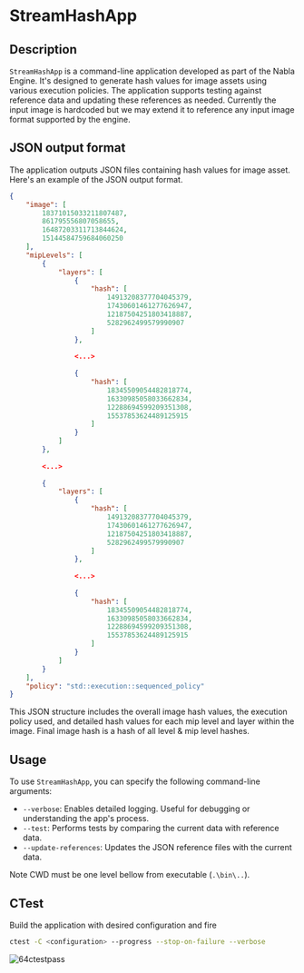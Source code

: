 # StreamHashApp

## Description

`StreamHashApp` is a command-line application developed as part of the Nabla Engine. It's designed to generate hash values for image assets using various execution policies. The application supports testing against reference data and updating these references as needed. Currently the input image is hardcoded but we may extend it to reference any input image format supported by the engine.

## JSON output format

The application outputs JSON files containing hash values for image asset. Here's an example of the JSON output format.

```json
{
    "image": [
        18371015033211807487,
        861795556807058655,
        16487203311713844624,
        15144584759684060250
    ],
    "mipLevels": [
        {
            "layers": [
                {
                    "hash": [
                        14913208377704045379,
                        17430601461277626947,
                        12187504251803418887,
                        5282962499579990907
                    ]
                },
                
                <...>
                
                {
                    "hash": [
                        18345509054482818774,
                        16330985058033662834,
                        12288694599209351308,
                        15537853624489125915
                    ]
                }
            ]
        },
        
        <...>
        
        {
            "layers": [
                {
                    "hash": [
                        14913208377704045379,
                        17430601461277626947,
                        12187504251803418887,
                        5282962499579990907
                    ]
                },
                
                <...>
                
                {
                    "hash": [
                        18345509054482818774,
                        16330985058033662834,
                        12288694599209351308,
                        15537853624489125915
                    ]
                }
            ]
        }
    ],
    "policy": "std::execution::sequenced_policy"
}
```

This JSON structure includes the overall image hash values, the execution policy used, and detailed hash values for each mip level and layer within the image. Final image hash is a hash of all level & mip level hashes.

## Usage

To use `StreamHashApp`, you can specify the following command-line arguments:

- `--verbose`: Enables detailed logging. Useful for debugging or understanding the app's process.
- `--test`: Performs tests by comparing the current data with reference data. 
- `--update-references`: Updates the JSON reference files with the current data. 

Note CWD must be one level bellow from executable (`.\bin\..`).

## CTest

Build the application with desired configuration and fire

```bash
ctest -C <configuration> --progress --stop-on-failure --verbose
```

![64ctestpass](https://github.com/user-attachments/assets/cd08eb11-0866-457f-9fc2-7a6233528dbf)

